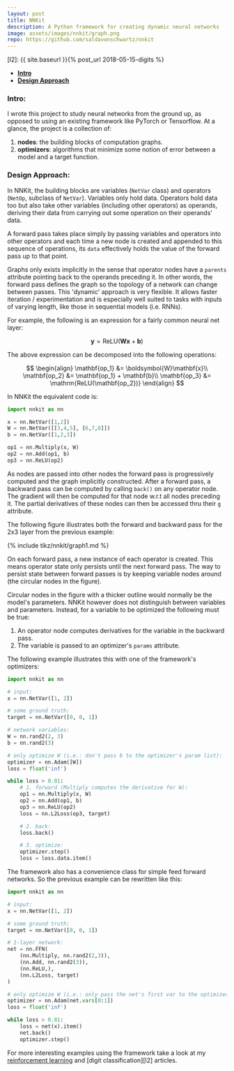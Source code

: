 ```yaml
---
layout: post
title: NNKit
description: A Python framework for creating dynamic neural networks
image: assets/images/nnkit/graph.png
repo: https://github.com/saldavonschwartz/nnkit
---
```

<!-- Links: -->
[l1]: https://github.com/saldavonschwartz/Drawer
[l2]: {{ site.baseurl }}{% post_url 2018-05-15-digits %}
<!--  Doc Start -->

- **[Intro](#1)**
- **[Design Approach](#2)**

### <a class="toc_item" name="1"></a>Intro:

I wrote this project to study neural networks from the ground up, as opposed to
using an existing framework like PyTorch or Tensorflow. At a glance, the project is a collection of:

1. **nodes**: the building blocks of computation graphs.
2. **optimizers**: algorithms that minimize some notion of error between a model and a target function.

### <a class="toc_item" name="2"></a>Design Approach:

In NNKit, the building blocks are variables (`NetVar` class) and operators (`NetOp`, subclass of `NetVar`). Variables only hold data. Operators hold data too but also take other variables (including other operators) as operands, deriving their data from carrying out some operation on their operands' data.

A forward pass takes place simply by passing variables and operators into other operators and each time a new node is created and appended to this sequence of operations, its `data` effectively holds the value of the forward pass up to that point.

Graphs only exists implicitly in the sense that operator nodes have a `parents` attribute pointing back to the operands preceding it. In other words, the forward pass defines the graph so the topology of a network can change between passes. This 'dynamic' approach is very flexible. It allows faster iteration / experimentation and is especially well suited to tasks with inputs of varying length, like those in sequential models (i.e. RNNs).

For example, the following is an expression for a fairly common neural net layer:

$$\mathbf{y} = \mathrm{ReLU(\boldsymbol{W}\mathbf{x} + \mathbf{b})}$$

The above expression can be decomposed into the following operations:

$$
\begin{align}
\mathbf{op_1} &= \boldsymbol{W}\mathbf{x}\\
\mathbf{op_2} &= \mathbf{op_1} + \mathbf{b}\\
\mathbf{op_3} &= \mathrm{ReLU(\mathbf{op_2})}
\end{align}
$$

In NNKit the equivalent code is:

```python
import nnkit as nn

x = nn.NetVar([1,2])
W = nn.NetVar([[3,4,5], [6,7,8]])
b = nn.NetVar([1,2,3])

op1 = nn.Multiply(x, W)
op2 = nn.Add(op1, b)
op3 = nn.ReLU(op2)
```

As nodes are passed into other nodes the forward pass is progressively computed and the graph implicitly constructed. After a forward pass, a backward pass can be computed by calling `back()` on any operator node. The gradient will then be computed for that node w.r.t all nodes preceding it. The partial derivatives of these nodes can then be accessed thru their `g` attribute.

The following figure illustrates both the forward and backward pass for the 2x3 layer from the previous example:

{% include tikz/nnkit/graph1.md %}

On each forward pass, a new instance of each operator is created. This means operator state only persists until the next forward pass. The way to persist state between forward passes is by keeping variable nodes around (the circular nodes in the figure).

Circular nodes in the figure with a thicker outline would normally be the model's parameters. NNKit however does not distinguish between variables and parameters. Instead, for a variable to be optimized the following must be true:

1. An operator node computes derivatives for the variable in the backward pass.
2. The variable is passed to an optimizer's `params` attribute.

The following example illustrates this with one of the framework's optimizers:

```python
import nnkit as nn

# input:
x = nn.NetVar([1, 2])

# some ground truth:
target = nn.NetVar([0, 0, 1])

# network variables:
W = nn.rand2(2, 3)
b = nn.rand2(3)

# only optimize W (i.e.: don't pass b to the optimizer's param list):
optimizer = nn.Adam([W])
loss = float('inf')

while loss > 0.01:
    # 1. forward (Multiply computes the derivative for W):
    op1 = nn.Multiply(x, W)
    op2 = nn.Add(op1, b)
    op3 = nn.ReLU(op2)
    loss = nn.L2Loss(op3, target)

    # 2. back:
    loss.back()

    # 3. optimize:
    optimizer.step()
    loss = loss.data.item()
```

The framework also has a convenience class for simple feed forward networks. So the previous example can be rewritten like this:

```python
import nnkit as nn

# input:
x = nn.NetVar([1, 2])

# some ground truth:
target = nn.NetVar([0, 0, 1])

# 1-layer network:
net = nn.FFN(
    (nn.Multiply, nn.rand2(2,3)),
    (nn.Add, nn.rand2(3)),
    (nn.ReLU,),
    (nn.L2Loss, target)
)

# only optimize W (i.e.: only pass the net's first var to the optimizer's param list):
optimizer = nn.Adam(net.vars[0:1])
loss = float('inf')

while loss > 0.01:
    loss = net(x).item()
    net.back()
    optimizer.step()
```

For more interesting examples using the framework take a look at my [reinforcement learning][l1] and [digit classification][l2] articles.
